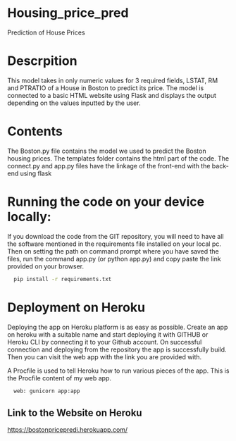 # Housing_price_pred
Prediction of House Prices

# Descrpition
This model takes in only numeric values for 3 required fields, LSTAT, RM and PTRATIO of a House in Boston to predict its price. The model is connected to a basic HTML website using Flask and displays the output depending on the values inputted by the user.

# Contents
The Boston.py file contains the model we used to predict the Boston housing prices.
The templates folder contains the html part of the code.
The connect.py and app.py files have the linkage of the front-end with the back-end using flask

# Running the code on your device locally:
If you download the code from the GIT repository, you will need to have all the software mentioned in the requirements file installed on your local pc. Then on setting the path on command prompt where you have saved the files, run the command app.py (or python app.py) and copy paste the link provided on your browser.

```bash
  pip install -r requirements.txt
```

# Deployment on Heroku
Deploying the app on Heroku platform is as easy as possible. Create an app on heroku with a suitable name and start deploying it with GITHUB or Heroku CLI by connecting it to your Github account. On successful connection and deploying from the repository the app is successfully build. Then you can visit the web app with the link you are provided with.

A Procfile is used to tell Heroku how to run various pieces of the app.
This is the Procfile content of my web app. 
```bash
  web: gunicorn app:app
```


## Link to the Website on Heroku
https://bostonpricepredi.herokuapp.com/

